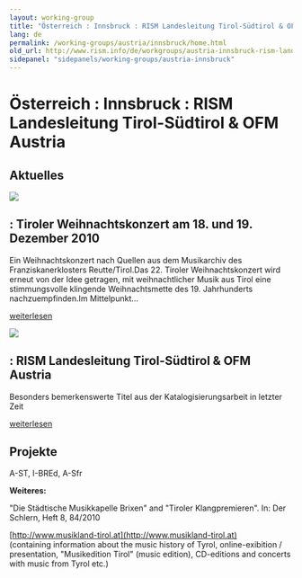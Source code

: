 ```yaml
---
layout: working-group
title: "Österreich : Innsbruck : RISM Landesleitung Tirol-Südtirol & OFM Austria"
lang: de
permalink: /working-groups/austria/innsbruck/home.html
old_url: http://www.rism.info/de/workgroups/austria-innsbruck-rism-landesleitung-tirol-suedtirol-ofm-austria/home.html
sidepanel: "sidepanels/working-groups/austria-innsbruck"
---
```


# Österreich : Innsbruck : RISM Landesleitung Tirol-Südtirol & OFM Austria

## Aktuelles

 ![](/resources-old-website/workgroups-images/csm_reutte_2010_480_01_3dd46265ca.jpg)

## : Tiroler Weihnachtskonzert am 18. und 19. Dezember 2010

Ein Weihnachtskonzert nach Quellen aus dem Musikarchiv des Franziskanerklosters Reutte/Tirol.Das 22. Tiroler Weihnachtskonzert wird erneut von der Idee getragen, mit weihnachtlicher Musik aus Tirol eine stimmungsvolle klingende Weihnachtsmette des 19. Jahrhunderts nachzuempfinden.Im Mittelpunkt...

[weiterlesen](/de/workgroups/austria-innsbruck-rism-landesleitung-tirol-suedtirol-ofm-austria/home/newsdetails/article/192/tyrolean-christmas-concert-18-19-december-2010.html "Tiroler Weihnachtskonzert am 18. und 19. Dezember 2010")

<!-- -->

 ![](/resources-old-website/workgroups-images/csm_MariaSchoenste_no2133_4c13653095.jpg)

## : RISM Landesleitung Tirol-Südtirol & OFM Austria

Besonders bemerkenswerte Titel aus der Katalogisierungsarbeit in letzter Zeit

[weiterlesen](/de/workgroups/austria-innsbruck-rism-landesleitung-tirol-suedtirol-ofm-austria/home/newsarchiv/bemerkenswerte-titelaufnahmen.html "RISM Landesleitung Tirol-Südtirol & OFM Austria")

<!-- -->

## Projekte

A-ST, I-BREd, A-Sfr

**Weiteres:**

"Die Städtische Musikkapelle Brixen" and "Tiroler Klangpremieren". In: Der Schlern, Heft 8, 84/2010

[http://www.musikland-tirol.at](http://www.musikland-tirol.at)  
(containing information about the music history of Tyrol, online-exibition / presentation, "Musikedition Tirol" (music edition), CD-editions and concerts with music from Tyrol etc.)